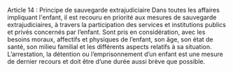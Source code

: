 Article 14 : Principe de sauvegarde extrajudiciaire
Dans toutes les affaires impliquant l'enfant, il est recouru en priorité aux mesures de sauvegarde extrajudiciaires, à travers la participation des services et institutions publics et privés concernés par l’enfant.
Sont pris en considération, avec les besoins moraux, affectifs et physiques de l’enfant, son âge, son état de santé, son milieu familial et les différents aspects relatifs à sa situation.
L’arrestation, la détention ou l’emprisonnement d’un enfant est une mesure de dernier recours et doit être d’une durée aussi brève que possible.